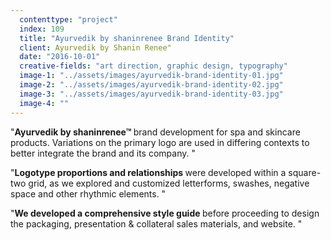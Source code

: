 ```yaml
---
  contenttype: "project"
  index: 109
  title: "Ayurvedik by shaninrenee Brand Identity"
  client: Ayurvedik by Shanin Renee"
  date: "2016-10-01"
  creative-fields: "art direction, graphic design, typography"
  image-1: "../assets/images/ayurvedik-brand-identity-01.jpg"
  image-2: "../assets/images/ayurvedik-brand-identity-02.jpg"
  image-3: "../assets/images/ayurvedik-brand-identity-03.jpg"
  image-4: ""
---
```


<p className=copy_A>"<strong>Ayurvedik by shaninrenee™ </strong> brand development for spa and skincare products. Variations on the primary logo are used in differing contexts to better integrate the brand and its company.
"</p>
<p className=copy_B>"<strong>Logotype proportions and relationships </strong> were developed within a square-two grid, as we explored and customized letterforms, swashes, negative space and other rhythmic elements.
"</p>
<p className=copy_C>"<strong>We developed a comprehensive style guide </strong> before proceeding to design the packaging, presentation & collateral sales materials, and website.
"</p>
<p className=copy_D></p>
